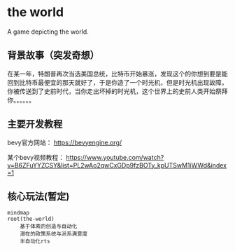 # the world

A game depicting the world.

## 背景故事（突发奇想）

在某一年，特朗普再次当选美国总统，比特币开始暴涨，发现这个的你想到要是能回到比特币最便宜的那天就好了，于是你造了一个时光机，但是时光机出现故障，你被传送到了史前时代，当你走出坏掉的时光机，这个世界上的史前人类开始祭拜你。。。。。。

## 主要开发教程
bevy官方网站：
https://bevyengine.org/

某个bevy视频教程：
https://www.youtube.com/watch?v=B6ZFuYYZCSY&list=PL2wAo2qwCxGDp9fzBOTy_kpUTSwM1iWWd&index=1

## 核心玩法(暂定)

```mermaid
mindmap
root(the-world)
    基于体素的创造与自动化
    潜在的政策系统与派系满意度
    半自动化rts
```
